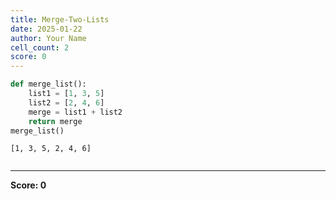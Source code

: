 ```yaml
---
title: Merge-Two-Lists
date: 2025-01-22
author: Your Name
cell_count: 2
score: 0
---
```


```python
def merge_list():
    list1 = [1, 3, 5]
    list2 = [2, 4, 6]
    merge = list1 + list2
    return merge
merge_list()
```




    [1, 3, 5, 2, 4, 6]




```python

```


---
**Score: 0**
